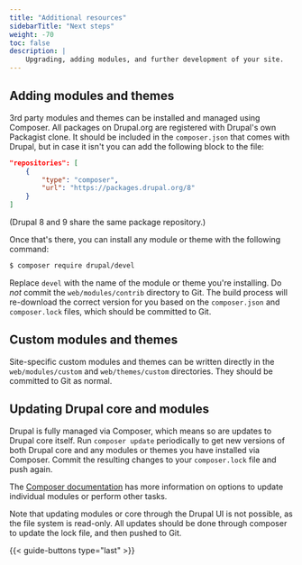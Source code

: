 ```yaml
---
title: "Additional resources"
sidebarTitle: "Next steps"
weight: -70
toc: false
description: |
    Upgrading, adding modules, and further development of your site.
---
```


## Adding modules and themes

3rd party modules and themes can be installed and managed using Composer.  All packages on Drupal.org are registered with Drupal's own Packagist clone.  It should be included in the `composer.json` that comes with Drupal, but in case it isn't you can add the following block to the file:

```json
"repositories": [
    {
        "type": "composer",
        "url": "https://packages.drupal.org/8"
    }
]
```

(Drupal 8 and 9 share the same package repository.)

Once that's there, you can install any module or theme with the following command:

```bash
$ composer require drupal/devel
```

Replace `devel` with the name of the module or theme you're installing.  Do *not* commit the `web/modules/contrib` directory to Git.  The build process will re-download the correct version for you based on the `composer.json` and `composer.lock` files, which should be committed to Git.

## Custom modules and themes

Site-specific custom modules and themes can be written directly in the `web/modules/custom` and `web/themes/custom` directories.  They should be committed to Git as normal.

## Updating Drupal core and modules

Drupal is fully managed via Composer, which means so are updates to Drupal core itself.  Run `composer update` periodically to get new versions of both Drupal core and any modules or themes you have installed via Composer.  Commit the resulting changes to your `composer.lock` file and push again.

The [Composer documentation](https://getcomposer.org/doc/) has more information on options to update individual modules or perform other tasks.

Note that updating modules or core through the Drupal UI is not possible, as the file system is read-only.  All updates should be done through composer to update the lock file, and then pushed to Git.

{{< guide-buttons type="last" >}}
